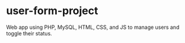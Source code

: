 # user-form-project
Web app using PHP, MySQL, HTML, CSS, and JS to manage users and toggle their status.
